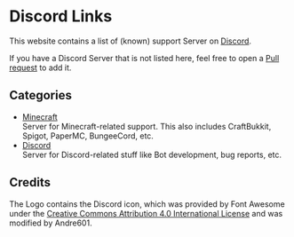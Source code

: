 [Discord]: https://discord.com
[Pull request]: https://github.com/Andre601/Discord-links/pulls
[license]: https://fontawesome.com/license

# Discord Links
This website contains a list of (known) support Server on [Discord].

If you have a Discord Server that is not listed here, feel free to open a [Pull request] to add it.

## Categories

- [Minecraft](minecraft)  
Server for Minecraft-related support. This also includes CraftBukkit, Spigot, PaperMC, BungeeCord, etc.
- [Discord](discord)  
Server for Discord-related stuff like Bot development, bug reports, etc.

## Credits
The Logo contains the Discord icon, which was provided by Font Awesome under the [Creative Commons Attribution 4.0 International License][license] and was modified by Andre601.

